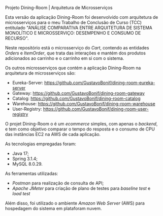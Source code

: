 Projeto Dining-Room | Arquitetura de Microsserviços

Esta versão da aplicação Dining-Room foi desenvolvido com arquitetura de microsserviços para o meu Trabalho de Conclusão de Curso (TCC) entitulado "ANÁLISE COMPARATIVA ENTRE ARQUITETURA DE SISTEMA MONOLÍTICO E MICROSSERVIÇO: DESEMPENHO E CONSUMO DE RECURSO".

Neste repositório está o microsserviço do _Cart_, contendo as entidades _Orders_ e _ItemOrder_, que trata das interações e mantém dos produtos adicionados ao carrinho e o carrinho em si com o sistema.

Os outros microsserviços que contém a aplicação Dining-Room na arquitetura de microsserviços são:

- Eureka-Server: https://github.com/GustavoBonif/dining-room-eureka-server
- Gateway: https://github.com/GustavoBonif/dining-room-gateway 
- Catalog: https://github.com/GustavoBonif/dining-room-catalog
- Warehouse: https://github.com/GustavoBonif/dining-room-warehouse
- User-Registry: https://github.com/GustavoBonif/dining-room-user-registry

O projet Dining-Room o é um _ecommerce_ simples, com apenas o _backend_, e tem como objetivo comparar o tempo do resposta e o consumo de CPU das instâncias EC2 na AWS de cada aplicação.

As tecnologias empregadas foram:
- Java 17;
- Spring 3.1.4;
- MySQL 8.0.29.

As ferramentas utilizadas: 
- _Postman_ para realização de consulta de API;
- _Apache JMeter_ para criação de plano de testes para _baseline test_ e _load test_

Além disso, foi utilizado o ambiente _Amazon Web Server_ (AWS) para hospedagem do sistema em plataforam nuvem.
